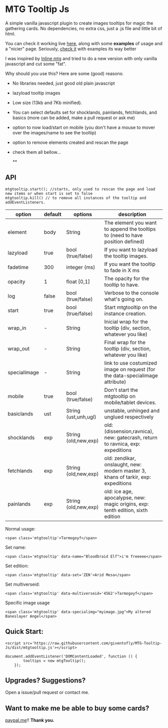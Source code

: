 

# MTG Tooltip Js



A simple vanilla javascript plugin to create images tooltips for magic the gathering cards. No dependencies, no extra css, just a .js file and little bit of html.

You can check it working live [here](https://giventofly.github.io/MTG-Tooltip-Js/), along with some **examples** of usage and a "nicier" page. Seriously, [check it](https://giventofly.github.io/MTG-Tooltip-Js/) with examples its way better

I was inspired by [Inline mtg](https://gist.github.com/NickolasReynolds/9306194) and tried to do a new version with only vanilla javascript and cut some "fat".

Why should you use this? Here are some (good) reasons:

* No libraries needed, just good old plain javascript
* lazyload tooltip images
* Low size (13kb and 7Kb minified).
* You can select defaults set for shocklands, painlands, fetchlands, and basics (more can be added, make a pull request or ask me)
* option to now load/start on mobile (you don't have a mouse to mover over the images/name to see the tooltip)
* option to remove elements created and rescan the page
* check them all bellow...

  **

## API

    mtgtooltip.start(); //starts, only used to rescan the page and load new items or when start is set to false
    mtgtooltip.kill() // to remove all instances of the tooltip and addEventListeners.


| option | default | options | description |
|--|--|--|--|
| element |body|String|The element you want to append the tooltips to (need to have position defined) |
| lazyload |true|bool (true/false)|If you want to lazyload the tooltip images.|
|fadetime|300|integer (ms)|If you want the tooltip to fade in X ms|
 |opacity|1|float [0,1]|The opacity for the tooltip to have.|
 |log|false|bool (true/false)|Verbose to the console what's going on.|
|start|true|bool (true/false)|Start mtgtooltip on the instance creation.|
|wrap_in|-|String|Inicial wrap for the tooltip (div, section, whatever you like)|
|wrap_out|-|String|Final wrap for the tooltip (div, section, whatever you like)|
|specialImage|-|String|link to use costumized image on request (for the data-specialimage attribute)|
|mobile|true|bool (true/false)|Don't start the mtgtooltip on mobile/tablet devices.|
|basiclands|ust|String (ust,unh,ugl)|unstable, unhinged and unglued respectively|
|shocklands|exp|String (old,new,exp)|old: (dissension,ravnica), new: gatecrash, return to ravnica, exp: expeditions|
|fetchlands|exp|String (old,new,exp)|old: zendikar, onslaught, new: modern master 3, khans of tarkir, exp: expeditions|
|painlands|exp|String (old,new,exp)|old: ice age, apocalypse, new: magic origins, exp: tenth edition, sixth edition|

Normal usage:

    <span class='mtgtooltip'>Tarmogoyf</span>

Set name:
```
<span class='mtgtooltip' data-name="Bloodbraid Elf">i'm freeeee</span>
```
Set edition:
```
<span class='mtgtooltip' data-set='ZEN'>Arid Mesa</span>
```
Set multiverseid:
```
<span class='mtgtooltip' data-multiverseid='4562'>Tarmogoyf</span>
```
Specific image usage
```
<span class='mtgtooltip' data-specialimg="myimage.jpg">My altered Baneslayer Angel</span>
```

## Quick Start:

```
<script src='https://raw.githubusercontent.com/giventofly/MTG-Tooltip-Js/dist/mtgtooltip.js'></script>
```

```
document.addEventListener('DOMContentLoaded', function () {
        tooltips = new mtgTooltip();
    });

```


## Upgrades? Suggestions?

Open a issue/pull request or contact me.

## Want to make me be able to buy some cards?

[paypal.me](https://www.paypal.me/heyzeto)!! **Thank you.**


